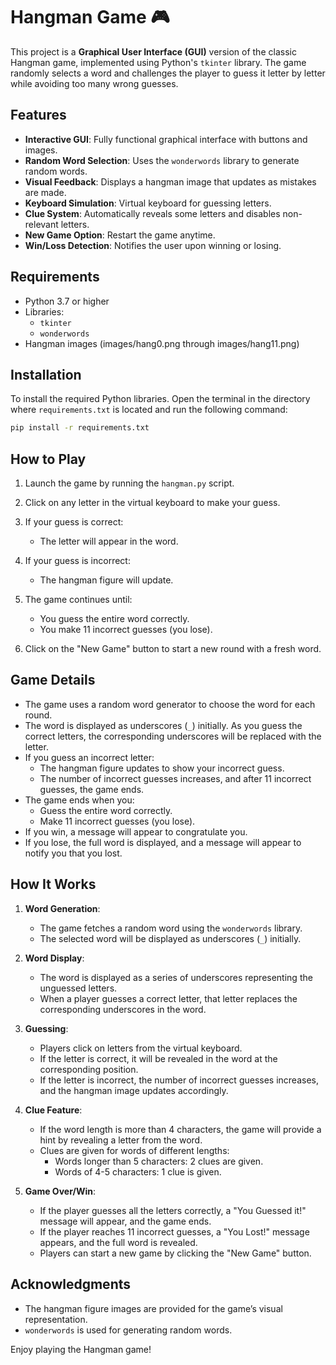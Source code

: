 
# Hangman Game 🎮

This project is a **Graphical User Interface (GUI)** version of the classic Hangman game, implemented using Python's `tkinter` library. The game randomly selects a word and challenges the player to guess it letter by letter while avoiding too many wrong guesses.

## Features

- **Interactive GUI**: Fully functional graphical interface with buttons and images.
- **Random Word Selection**: Uses the `wonderwords` library to generate random words.
- **Visual Feedback**: Displays a hangman image that updates as mistakes are made.
- **Keyboard Simulation**: Virtual keyboard for guessing letters.
- **Clue System**: Automatically reveals some letters and disables non-relevant letters.
- **New Game Option**: Restart the game anytime.
- **Win/Loss Detection**: Notifies the user upon winning or losing.
## Requirements

- Python 3.7 or higher 
- Libraries:
    - `tkinter`
    - `wonderwords`
- Hangman images (images/hang0.png through images/hang11.png)



## Installation

To install the required Python libraries. Open the terminal in the directory where ```requirements.txt``` is located and run the following command:

```bash
pip install -r requirements.txt
```
## How to Play

1. Launch the game by running the `hangman.py` script.

2. Click on any letter in the virtual keyboard to make your guess.

3. If your guess is correct:
   - The letter will appear in the word.
   
4. If your guess is incorrect:
   - The hangman figure will update.

5. The game continues until:
   - You guess the entire word correctly.
   - You make 11 incorrect guesses (you lose).
   
6. Click on the "New Game" button to start a new round with a fresh word.
## Game Details

- The game uses a random word generator to choose the word for each round.
- The word is displayed as underscores (`_`) initially. As you guess the correct letters, the corresponding underscores will be replaced with the letter.
- If you guess an incorrect letter:
   - The hangman figure updates to show your incorrect guess.
   - The number of incorrect guesses increases, and after 11 incorrect guesses, the game ends.
- The game ends when you:
   - Guess the entire word correctly.
   - Make 11 incorrect guesses (you lose).
- If you win, a message will appear to congratulate you.
- If you lose, the full word is displayed, and a message will appear to notify you that you lost.

## How It Works

1. **Word Generation**:
   - The game fetches a random word using the `wonderwords` library.
   - The selected word will be displayed as underscores (`_`) initially.

2. **Word Display**:
   - The word is displayed as a series of underscores representing the unguessed letters.
   - When a player guesses a correct letter, that letter replaces the corresponding underscores in the word.

3. **Guessing**:
   - Players click on letters from the virtual keyboard.
   - If the letter is correct, it will be revealed in the word at the corresponding position.
   - If the letter is incorrect, the number of incorrect guesses increases, and the hangman image updates accordingly.

4. **Clue Feature**:
   - If the word length is more than 4 characters, the game will provide a hint by revealing a letter from the word.
   - Clues are given for words of different lengths:
     - Words longer than 5 characters: 2 clues are given.
     - Words of 4-5 characters: 1 clue is given.

5. **Game Over/Win**:
   - If the player guesses all the letters correctly, a "You Guessed it!" message will appear, and the game ends.
   - If the player reaches 11 incorrect guesses, a "You Lost!" message appears, and the full word is revealed.
   - Players can start a new game by clicking the "New Game" button.

## Acknowledgments
- The hangman figure images are provided for the game’s visual representation.
- `wonderwords` is used for generating random words.

Enjoy playing the Hangman game!